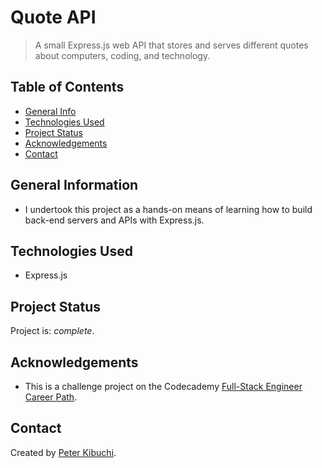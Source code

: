# Quote API
> A small Express.js web API that stores and serves different quotes about computers, coding, and technology.

## Table of Contents
* [General Info](#general-information)
* [Technologies Used](#technologies-used)
* [Project Status](#project-status)
* [Acknowledgements](#acknowledgements)
* [Contact](#contact)
<!-- * [License](#license) -->


## General Information
- I undertook this project as a hands-on means of learning how to build back-end servers and APIs with Express.js.


## Technologies Used
- Express.js


## Project Status
Project is: _complete_.


## Acknowledgements
- This is a challenge project on the Codecademy [Full-Stack Engineer Career Path](https://www.codecademy.com/learn/paths/full-stack-engineer-career-path).


## Contact
Created by [Peter Kibuchi](https://www.peterkibuchi.com/).


<!-- ## License -->
<!-- This project is open source and available under the [... License](). -->
